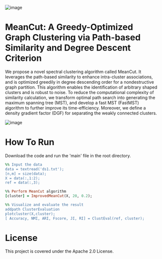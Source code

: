 ![image](https://img.shields.io/badge/MATLAB-R2020b-red)
# MeanCut: A Greedy-Optimized Graph Clustering via Path-based Similarity and Degree Descent Criterion


We propose a novel spectral clustering algorithm called MeanCut. It leverages the path-based similarity to enhance intra-cluster associations, and is optimized greedily in degree descending order for a nondestructive graph partition. This algorithm enables the identification of arbitrary shaped clusters and is robust to noise. To reduce the computational complexity of similarity calculation, we transform optimal path search into generating the maximum spanning tree (MST), and develop a fast MST (FastMST) algorithm to further improve its time-efficiency. Moreover, we define a density gradient factor (DGF) for separating the weakly connected clusters.

![image](https://github.com/ZPGuiGroupWhu/MeanCut-Clustering/tree/main/pics)

# How To Run

Download the code and run the 'main' file in the root directory.

```ruby
%% Input the data
data = textread('ds1.txt');
[n,m] = size(data);
X = data(:,1:2);
ref = data(:,3);

%% Perform MeanCut algorithm
[cluster] = ImprovedMeanCut(X, 20, 0.2);

%% Visualize and evaluate the result
addpath ClusterEvaluation
plotcluster(X,cluster);
[ Accuracy, NMI, ARI, Fscore, JI, RI] = ClustEval(ref, cluster);

```
# License

This project is covered under the Apache 2.0 License.
